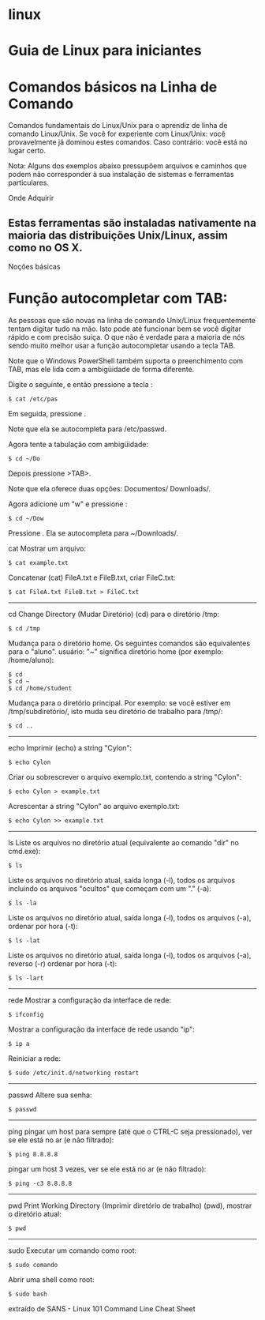 # linux
# Guia de Linux para iniciantes 

# Comandos básicos na Linha de Comando
Comandos fundamentais do Linux/Unix para o aprendiz de linha de comando Linux/Unix. Se você for experiente com Linux/Unix: você provavelmente já dominou estes comandos. Caso contrário: você está no lugar certo.

Nota: Alguns dos exemplos abaixo pressupõem arquivos e caminhos que podem não corresponder à sua instalação de sistemas e ferramentas particulares.

Onde Adquirir

Estas ferramentas são instaladas nativamente na maioria das distribuições Unix/Linux, assim como no OS X.
---
Noções básicas

# Função autocompletar com TAB:</br>

As pessoas que são novas na linha de comando Unix/Linux frequentemente tentam digitar tudo na mão. Isto pode até funcionar bem se você digitar rápido e com precisão suiça.
O que não é verdade para a maioria de nós sendo muito melhor usar a função autocompletar usando a tecla TAB.

Note que o Windows PowerShell também suporta o preenchimento com TAB, mas ele lida com a ambigüidade de forma diferente. 

Digite o seguinte, e então pressione a tecla <TAB>:
```
$ cat /etc/pas
```

Em seguida, pressione <TAB>.

Note que ela se autocompleta para /etc/passwd.

Agora tente a tabulação com ambigüidade:
```
$ cd ~/Do
```

Depois pressione <TAB>>TAB>.

Note que ela oferece duas opções: Documentos/ Downloads/.

Agora adicione um "w" e pressione <TAB>:
```
$ cd ~/Dow
```
Pressione <TAB>. Ela se autocompleta para ~/Downloads/.

cat
Mostrar um arquivo:
```
$ cat example.txt
```

Concatenar (cat) FileA.txt e FileB.txt, criar FileC.txt:

```
$ cat FileA.txt FileB.txt > FileC.txt
```

---
cd
Change Directory (Mudar Diretório) (cd) para o diretório /tmp:
```
$ cd /tmp
```


Mudança para o diretório home. Os seguintes comandos são equivalentes para o "aluno".
usuário: "~" significa diretório home (por exemplo: /home/aluno):
```
$ cd
$ cd ~
$ cd /home/student
```

Mudança para o diretório principal. Por exemplo: se você estiver em /tmp/subdiretório/, isto
muda seu diretório de trabalho para /tmp/:
```
$ cd ..
```

---
echo
Imprimir (echo) a string "Cylon":
```
$ echo Cylon
```

Criar ou sobrescrever o arquivo exemplo.txt, contendo a string "Cylon":
```
$ echo Cylon > example.txt
```

Acrescentar a string "Cylon" ao arquivo exemplo.txt:
```
$ echo Cylon >> example.txt
```

---
ls
Liste os arquivos no diretório atual (equivalente ao comando "dir" no cmd.exe):

```
$ ls
```

Liste os arquivos no diretório atual, saída longa (-l), todos os arquivos incluindo os arquivos "ocultos" que começam com um "." (-a):
```
$ ls -la
```

Liste os arquivos no diretório atual, saída longa (-l), todos os arquivos (-a), ordenar por hora (-t):
```
$ ls -lat
```

Liste os arquivos no diretório atual, saída longa (-l), todos os arquivos (-a), reverso (-r) ordenar por hora (-t):
```
$ ls -lart
```

---
rede
Mostrar a configuração da interface de rede:

```
$ ifconfig
```

Mostrar a configuração da interface de rede usando "ip":
```
$ ip a
```

Reiniciar a rede:
```
$ sudo /etc/init.d/networking restart
```

---
passwd
Altere sua senha:
```
$ passwd
```

---
ping
pingar um host para sempre (até que o CTRL-C seja pressionado), ver se ele está no ar (e não filtrado):
```
$ ping 8.8.8.8
```

pingar um host 3 vezes, ver se ele está no ar (e não filtrado):
```
$ ping -c3 8.8.8.8
```

---
pwd
Print Working Directory (Imprimir diretório de trabalho) (pwd), mostrar o diretório atual:
```
$ pwd
```

---
sudo
Executar um comando como root:
```
$ sudo comando
```

Abrir uma shell como root:
```
$ sudo bash
```

extraído de SANS - Linux 101 Command Line Cheat Sheet
